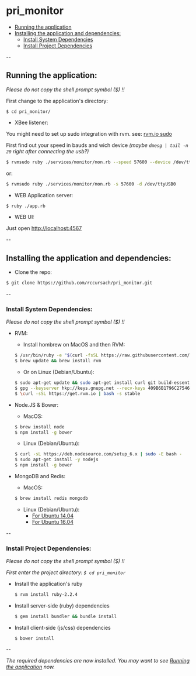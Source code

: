 # pri_monitor
* [Running the application](#running-the-application)
* [Installing the application and dependencies:](#installing-the-application-and-dependencies)
  * [Install System Dependencies](#install-system-dependencies)
  * [Install Project Dependencies](#install-project-dependencies)
  
--

## Running the application:

*Please do not copy the shell prompt symbol ($) !!*

First change to the application's directory:

`$ cd pri_monitor/`

  * XBee listener:
  
  You might need to set up sudo integration with rvm. see: [rvm.io sudo](https://rvm.io/integration/sudo)
  
  First find out your speed in bauds and wich device *(maybe `dmesg | tail -n 20` right after connecting the usb?)*
  
  ```bash
  $ rvmsudo ruby ./services/monitor/mon.rb --speed 57600 --device /dev/ttyUSB0
  ```

  or:

  ```bash
  $ rvmsudo ruby ./services/monitor/mon.rb -s 57600 -d /dev/ttyUSB0
  ```
  
  * WEB Application server:
  ```bash
  $ ruby ./app.rb
  ```
  
  * WEB UI:
  
  Just open [http://localhost:4567](http://localhost:4567)
  
--

## Installing the application and dependencies:

* Clone the repo:
```bash
$ git clone https://github.com/rccursach/pri_monitor.git
```

--

### Install System Dependencies:

  *Please do not copy the shell prompt symbol ($) !!*
  
  * RVM:
    * Install hombrew on MacOS and then RVM:
    
    ```bash
    $ /usr/bin/ruby -e "$(curl -fsSL https://raw.githubusercontent.com/Homebrew/install/master/install)"
    $ brew update && brew install rvm
    ```
    * Or on Linux (Debian/Ubuntu):
    
    ```bash
    $ sudo apt-get update && sudo apt-get install curl git build-essential
    $ gpg --keyserver hkp://keys.gnupg.net --recv-keys 409B6B1796C275462A1703113804BB82D39DC0E3
    $ \curl -sSL https://get.rvm.io | bash -s stable
    ```

  * Node.JS & Bower:
    * MacOS:
    ```bash
    $ brew install node
    $ npm install -g bower
    ```
    
    * Linux (Debian/Ubuntu):
    ```bash
    $ curl -sL https://deb.nodesource.com/setup_6.x | sudo -E bash -
    $ sudo apt-get install -y nodejs
    $ npm install -g bower
    ```
    
  * MongoDB and Redis:
    * MacOS:
    ```bash
    $ brew install redis mongodb
    ```
    
    * Linux (Debian/Ubuntu):
      * [For Ubuntu 14.04](https://www.digitalocean.com/community/tutorials/how-to-install-mongodb-on-ubuntu-14-04)
      * [For Ubuntu 16.04](https://www.digitalocean.com/community/tutorials/how-to-install-mongodb-on-ubuntu-16-04)

--

### Install Project Dependencies:

*Please do not copy the shell prompt symbol ($) !!*

*First enter the project directory: `$ cd pri_monitor`*

  * Install the application's ruby
    ```bash
    $ rvm install ruby-2.2.4
    ```
    
  * Install server-side (ruby) dependencies
    ```bash
    $ gem install bundler && bundle install
    ```
  
  * Install client-side (js/css) dependencies
    ```
    $ bower install
    ```
--

*The required dependencies are now installed. You may want to see [Running the application](#running-the-application) now.*

